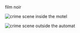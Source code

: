 <div class="r-stack" markdown="1">

film noir <!-- .element: class="r-fit-text" -->

![crime scene inside the motel](images/screen-motel-crime.png) <!-- .element: class="fragment" -->

![crime scene outside the automat](images/screen-automat-crime.png) <!-- .element: class="fragment" -->

</div>
